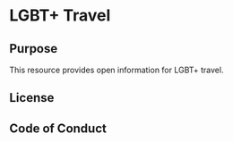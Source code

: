 # LGBT+ Travel

## Purpose
This resource provides open information for LGBT+ travel.
## License

## Code of Conduct

